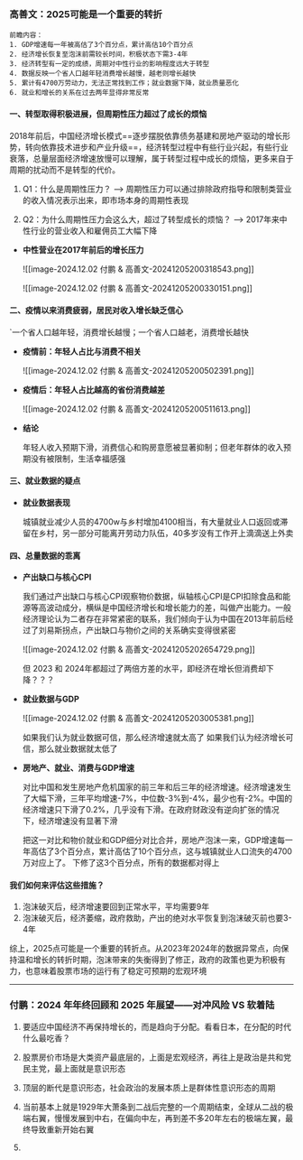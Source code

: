 
### 高善文：2025可能是一个重要的转折


```text
前瞻内容：
1. GDP增速每一年被高估了3个百分点，累计高估10个百分点
2. 经济增长恢复至泡沫前需较长时间，积极状态下需3-4年
3. 经济转型有一定的成绩，周期对中性行业的影响程度远大于转型
4. 数据反映一个省人口越年轻消费增长越慢，越老则增长越快
5. 累计有4700万劳动力，无法正常找到工作；就业数据下降，就业质量恶化
6. 就业和增长的关系在过去两年显得非常反常
```

#### 一、转型取得积极进展，但周期性压力超过了成长的烦恼

2018年前后，中国经济增长模式==逐步摆脱依靠债务基建和房地产驱动的增长形势，转向依靠技术进步和产业升级==，经济转型过程中有些行业兴起，有些行业衰落，总量层面经济增速放慢可以理解，属于转型过程中成长的烦恼，更多来自于周期的扰动而不是转型的代价。


1.  Q1：什么是周期性压力？ --> 周期性压力可以通过排除政府指导和限制类营业的收入情况表示出来，即市场本身的周期性表现

2.  Q2：为什么周期性压力会这么大，超过了转型成长的烦恼？ --> 2017年来中性行业的营业收入和雇佣员工大幅下降


-  **中性营业在2017年前后的增长压力**

	![[image-2024.12.02 付鹏 & 高善文-20241205200318543.png]]
	
	![[image-2024.12.02 付鹏 & 高善文-20241205200330151.png]]




#### 二、疫情以来消费疲弱，居民对收入增长缺乏信心

`一个省人口越年轻，消费增长越慢；一个省人口越老，消费增长越快


-  **疫情前：年轻人占比与消费不相关**

	![[image-2024.12.02 付鹏 & 高善文-20241205200502391.png]]


-  **疫情后：年轻人占比越高的省份消费越差**

	![[image-2024.12.02 付鹏 & 高善文-20241205200511613.png]]


- **结论**
  
	年轻人收入预期下滑，消费信心和购房意愿被显著抑制；但老年群体的收入预期没有被限制，生活幸福感强


#### 三、就业数据的疑点

-  **就业数据表现**
  
	 城镇就业减少人员的4700w与乡村增加4100相当，有大量就业人口返回或滞留在乡村，另一部分可能离开劳动力队伍，40多岁没有工作开上滴滴送上外卖


#### 四、总量数据的乖离

-  **产出缺口与核心CPI**

	我们通过产出缺口与核心CPI观察物价数据，纵轴核心CPI是CPI扣除食品和能源等高波动成分，横纵是中国经济增长和增长能力的差，叫做产出能力。一般经济理论认为二者存在非常紧密的联系，我们倾向于认为中国在2013年前后经过了刘易斯拐点，产出缺口与物价之间的关系确实变得很紧密
	
	![[image-2024.12.02 付鹏 & 高善文-20241205202654729.png]]
	
	但 2023 和 2024年都超过了两倍方差的水平，即经济在增长但消费却下降？？？


- **就业数据与GDP**

	![[image-2024.12.02 付鹏 & 高善文-20241205203005381.png]]
	
	如果我们认为就业数据可信，那么经济增速就太高了
	如果我们认为经济增长可信，那么就业数据就太低了


-  **房地产、就业、消费与GDP增速**

	对比中国和发生房地产危机国家的前三年和后三年的经济增速。经济增速发生了大幅下滑，三年平均增速-7%，中位数-3%到-4%，最少也有-2%。中国的经济增速只下滑了0.2%，几乎没有下滑。在政府财政没有逆向扩张的情况下，经济增速没有显著下滑
	
	把这一对比和物价就业和GDP细分对比合并，房地产泡沫一来，GDP增速每一年高估了3个百分点，累计高估了10个百分点，这与城镇就业人口流失的4700万对应上了。 下修了这3个百分点，所有的数据都对得上
	
	

#### 我们如何来评估这些措施？

1.  泡沫破灭后，经济增速要回到正常水平，平均需要9年
2.  泡沫破灭后，经济萎缩，政府救助，产出的绝对水平恢复到泡沫破灭前也要3-4年

综上，2025点可能是一个重要的转折点。从2023年2024年的数据异常点，向保持温和增长的转折时期，泡沫带来的失衡得到了修正，政府的政策也更为积极有力，也意味着股票市场的运行有了稳定可预期的宏观环境


---- 

### 付鹏：2024 年年终回顾和 2025 年展望——对冲风险 VS 软着陆


1. 要适应中国经济不再保持增长的，而是趋向于分配。看看日本，在分配的时代什么最吃香？
   
2. 股票房价市场是大类资产最底层的，上面是宏观经济，再往上是政治是共和党民主党，最上面就是意识形态
   
3. 顶层的断代是意识形态，社会政治的发展本质上是群体性意识形态的周期
   
4. 当前基本上就是1929年大萧条到二战后完整的一个周期结束，全球从二战的极端右翼，慢慢发展到中右，在偏向中左，再到差不多20年左右的极端左翼，最终导致重新开始右翼
   
5. 